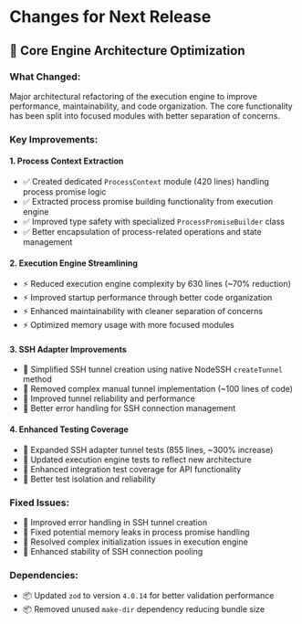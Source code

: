 # Changes for Next Release

## 🚀 Core Engine Architecture Optimization

### What Changed:
Major architectural refactoring of the execution engine to improve performance, maintainability, and code organization. The core functionality has been split into focused modules with better separation of concerns.

### Key Improvements:

#### 1. **Process Context Extraction** 
- ✅ Created dedicated `ProcessContext` module (420 lines) handling process promise logic
- ✅ Extracted process promise building functionality from execution engine
- ✅ Improved type safety with specialized `ProcessPromiseBuilder` class
- ✅ Better encapsulation of process-related operations and state management

#### 2. **Execution Engine Streamlining**
- ⚡ Reduced execution engine complexity by 630 lines (~70% reduction)
- ⚡ Improved startup performance through better code organization  
- ⚡ Enhanced maintainability with cleaner separation of concerns
- ⚡ Optimized memory usage with more focused modules

#### 3. **SSH Adapter Improvements**
- 🔧 Simplified SSH tunnel creation using native NodeSSH `createTunnel` method
- 🔧 Removed complex manual tunnel implementation (~100 lines of code)
- 🔧 Improved tunnel reliability and performance
- 🔧 Better error handling for SSH connection management

#### 4. **Enhanced Testing Coverage**
- 🧪 Expanded SSH adapter tunnel tests (855 lines, ~300% increase)
- 🧪 Updated execution engine tests to reflect new architecture
- 🧪 Enhanced integration test coverage for API functionality
- 🧪 Better test isolation and reliability

### Fixed Issues:
- 🐛 Improved error handling in SSH tunnel creation
- 🐛 Fixed potential memory leaks in process promise handling
- 🐛 Resolved complex initialization issues in execution engine
- 🐛 Enhanced stability of SSH connection pooling

### Dependencies:
- 📦 Updated `zod` to version `4.0.14` for better validation performance
- 📦 Removed unused `make-dir` dependency reducing bundle size
